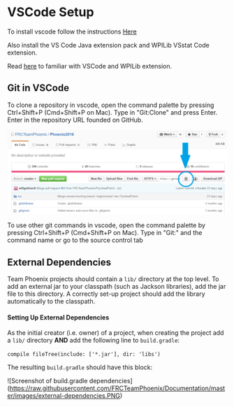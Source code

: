 # VSCode Setup

To install vscode follow the instructions [Here](https://wpilib.screenstepslive.com/s/currentCS/m/79833/l/932382-installing-vs-code )

Also install the VS Code Java extension pack and WPILib VSstat Code extension.

Read [here](https://wpilib.screenstepslive.com/s/currentCS/m/79833/l/941601-vs-code-basics-and-wpilib-in-vs-code) to familiar with VSCode and WPILib extension.


## Git in VSCode

To clone a repository in vscode, open the command palette by pressing Ctrl+Shift+P (Cmd+Shift+P on Mac). Type in "Git:Clone" and press Enter. Enter in the repository URL founded on GitHub.

![Screenshot of Copy to Clipboard Button](https://raw.githubusercontent.com/FRCTeamPhoenix/Documentation/master/images/copy-to-clipboard.PNG)

To use other git commands in vscode, open the command palette by pressing Ctrl+Shift+P (Cmd+Shift+P on Mac). Type in "Git:" and the command name or go to the source control tab

## External Dependencies

Team Phoenix projects should contain a `lib/` directory at the top level. To add an external jar to your classpath (such as Jackson libraries), add the jar file to this directory. A correctly set-up project should add the library automatically to the classpath.


#### Setting Up External Dependencies

As the initial creator (i.e. owner) of a project, when creating the project add a `lib/` directory **AND** add the following line to `build.gradle`:

`compile fileTree(include: ['*.jar'], dir: 'libs')`

The resulting `build.gradle` should have this block:

![Screenshot of build.gradle dependencies]
(https://raw.githubusercontent.com/FRCTeamPhoenix/Documentation/master/images/external-dependencies.PNG)


